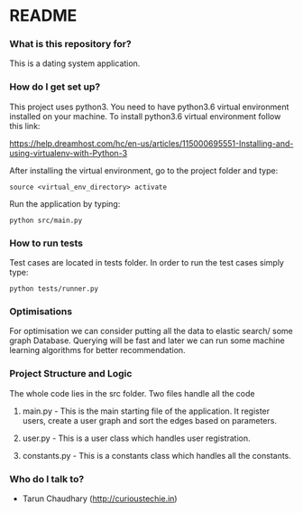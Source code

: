# README #

### What is this repository for? ###

This is a dating system application.

### How do I get set up? ###

This project uses python3. You need to have 
python3.6 virtual environment installed on your machine.
To install python3.6 virtual environment follow this link:
 
https://help.dreamhost.com/hc/en-us/articles/115000695551-Installing-and-using-virtualenv-with-Python-3 

After installing the virtual environment, go to the project folder and type: 

    source <virtual_env_directory> activate
    
Run the application by typing:
    
    python src/main.py


### How to run tests
Test cases are located in tests folder.
In order to run the test cases simply type:

    python tests/runner.py
    
    
### Optimisations

For optimisation we can consider putting all the data to elastic search/ some graph Database. Querying will be fast and later we can run some machine learning algorithms for better recommendation.

### Project Structure and Logic

The whole code lies in the src folder. Two files handle all the code
1. main.py - This is the main starting file of the application. It register users, create a user graph and sort the edges based on parameters.

2. user.py - This is a user class which handles user registration.

3. constants.py - This is a constants class which handles all the constants.

### Who do I talk to? ###

* Tarun Chaudhary (http://curioustechie.in)